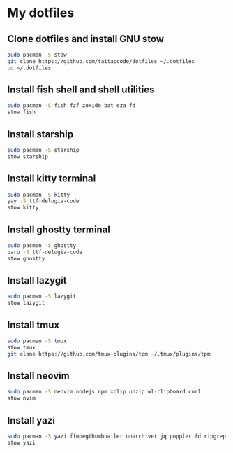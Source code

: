 # My dotfiles

## Clone dotfiles and install GNU stow

```bash
sudo pacman -S stow
git clone https://github.com/taitapcode/dotfiles ~/.dotfiles
cd ~/.dotfiles
```

## Install fish shell and shell utilities

```bash
sudo pacman -S fish fzf zoxide bat eza fd
stow fish
```

## Install starship

```bash
sudo pacman -S starship
stow starship
```

## Install kitty terminal

```bash
sudo pacman -S kitty
yay -S ttf-delugia-code
stow kitty
```

## Install ghostty terminal

```bash
sudo pacman -S ghostty
paru -S ttf-delugia-code
stow ghostty
```

## Install lazygit

```bash
sudo pacman -S lazygit
stow lazygit
```

## Install tmux

```bash
sudo pacman -S tmux
stow tmux
git clone https://github.com/tmux-plugins/tpm ~/.tmux/plugins/tpm
```

## Install neovim

```bash
sudo pacman -S neovim nodejs npm xclip unzip wl-clipboard curl
stow nvim
```

## Install yazi

```bash
sudo pacman -S yazi ffmpegthumbnailer unarchiver jq poppler fd ripgrep fzf zoxide
stow yazi
```
